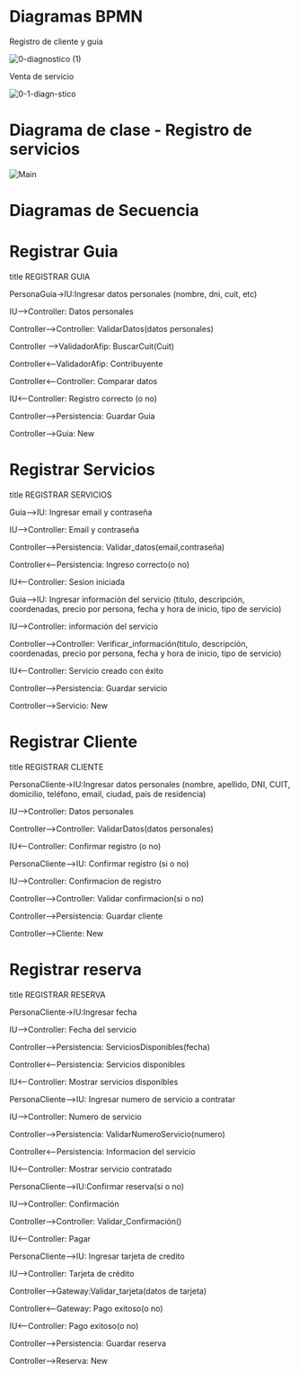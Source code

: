 # Diagramas BPMN

Registro de cliente y guia

![0-diagnostico (1)](https://github.com/JuanCruzGiorda/TrabajosPracticos/assets/114437428/5b9b090c-cd76-44c4-87d5-e81a742352d7)

Venta de servicio

![0-1-diagn-stico](https://github.com/JuanCruzGiorda/TrabajosPracticos/assets/114437428/764429ca-1f83-4a30-bfa6-7b7dee32a868)

# Diagrama de clase - Registro de servicios

![Main](https://github.com/JuanCruzGiorda/TrabajosPracticos/assets/114437428/50671a48-bd58-4e1e-909b-4a8669cda5b9)

# Diagramas de Secuencia

# Registrar Guia

title REGISTRAR GUIA

PersonaGuia->IU:Ingresar datos personales (nombre, dni, cuit, etc)

IU-->Controller: Datos personales

Controller-->Controller: ValidarDatos(datos personales)

Controller -->ValidadorAfip: BuscarCuit(Cuit)

Controller<--ValidadorAfip: Contribuyente

Controller<--Controller: Comparar datos

IU<--Controller: Registro correcto (o no)

Controller-->Persistencia: Guardar Guia

Controller-->Guia: New

# Registrar Servicios

title REGISTRAR SERVICIOS

Guia-->IU: Ingresar email y contraseña

IU-->Controller: Email y contraseña 

Controller-->Persistencia: Validar_datos(email,contraseña)

Controller<--Persistencia: Ingreso correcto(o no)

IU<--Controller: Sesion iniciada

Guia-->IU: Ingresar información del servicio (titulo, descripción, coordenadas, precio por persona, fecha y hora de inicio, tipo de servicio)

IU-->Controller: información del servicio

Controller-->Controller: Verificar_información(titulo, descripción, coordenadas, precio por persona, fecha y hora de inicio, tipo de servicio)

IU<--Controller: Servicio creado con éxito

Controller-->Persistencia: Guardar servicio

Controller-->Servicio: New

# Registrar Cliente

title REGISTRAR CLIENTE

PersonaCliente->IU:Ingresar datos personales (nombre, apellido, DNI, CUIT, domicilio, teléfono, email, ciudad, país de residencia)

IU-->Controller: Datos personales

Controller-->Controller: ValidarDatos(datos personales)

IU<--Controller: Confirmar registro (o no)

PersonaCliente-->IU: Confirmar registro (si o no)

IU-->Controller: Confirmacion de registro

Controller-->Controller: Validar confirmacion(si o no)

Controller-->Persistencia: Guardar cliente

Controller-->Cliente: New

# Registrar reserva

title REGISTRAR RESERVA

PersonaCliente->IU:Ingresar fecha

IU-->Controller: Fecha del servicio

Controller-->Persistencia: ServiciosDisponibles(fecha)

Controller<--Persistencia: Servicios disponibles

IU<--Controller: Mostrar servicios disponibles

PersonaCliente-->IU: Ingresar numero de servicio a contratar

IU-->Controller: Numero de servicio

Controller-->Persistencia: ValidarNumeroServicio(numero)

Controller<--Persistencia: Informacion del servicio

IU<--Controller: Mostrar servicio contratado

PersonaCliente-->IU:Confirmar reserva(si o no)

IU-->Controller: Confirmación

Controller-->Controller: Validar_Confirmación()

IU<--Controller: Pagar

PersonaCliente-->IU: Ingresar tarjeta de credito

IU-->Controller: Tarjeta de crédito

Controller-->Gateway:Validar_tarjeta(datos de tarjeta)

Controller<--Gateway: Pago exitoso(o no)

IU<--Controller: Pago exitoso(o no)

Controller-->Persistencia: Guardar reserva

Controller-->Reserva: New
